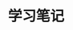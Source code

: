---
title: "学习笔记"
layout: category
permalink: /categories/学习笔记/
taxonomy: 学习笔记
image: assets/images/study notes banner.png
---